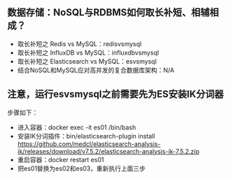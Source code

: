 ## 数据存储：NoSQL与RDBMS如何取长补短、相辅相成？
- 取长补短之 Redis vs MySQL：redisvsmysql
- 取长补短之 InfluxDB vs MySQL：influxdbvsmysql
- 取长补短之 Elasticsearch vs MySQL：esvsmysql
- 结合NoSQL和MySQL应对高并发的复合数据库架构：N/A

## 注意，运行esvsmysql之前需要先为ES安装IK分词器

步骤如下：
- 进入容器：docker exec -it es01 /bin/bash
- 安装IK分词插件：bin/elasticsearch-plugin install https://github.com/medcl/elasticsearch-analysis-ik/releases/download/v7.5.2/elasticsearch-analysis-ik-7.5.2.zip
- 重启容器：docker restart es01
- 把es01替换为es02和es03，重新执行上面三步
